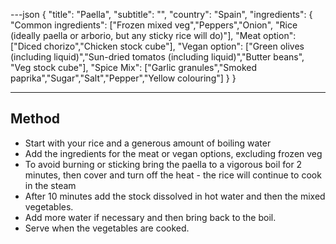 ---json
{
"title": "Paella",
"subtitle": "",
"country": "Spain",
"ingredients": {
"Common ingredients": ["Frozen mixed veg","Peppers","Onion", "Rice (ideally paella or arborio, but any sticky rice will do)"],
"Meat option": ["Diced chorizo","Chicken stock cube"],
"Vegan option": ["Green olives (including liquid)","Sun-dried tomatos (including liquid)","Butter beans", "Veg stock cube"],
"Spice Mix": ["Garlic granules","Smoked paprika","Sugar","Salt","Pepper","Yellow colouring"]
}
}

---

## Method

- Start with your rice and a generous amount of boiling water
- Add the ingredients for the meat or vegan options, excluding frozen veg
- To avoid burning or sticking bring the paella to a vigorous boil for 2 minutes, then cover and turn off the heat - the rice will continue to cook in the steam
- After 10 minutes add the stock dissolved in hot water and then the mixed vegetables.
- Add more water if necessary and then bring back to the boil.
- Serve when the vegetables are cooked.
